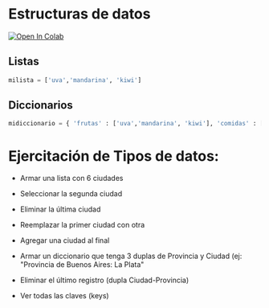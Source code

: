 # Estructuras de datos

[![Open In Colab](https://colab.research.google.com/assets/colab-badge.svg)](https://drive.google.com/file/d/1PfpljcOVYRQDEZBxM-Hgyj98BU-65MXB/view?usp=sharing)

## Listas

```python
milista = ['uva','mandarina', 'kiwi']
```
## Diccionarios

```python
midiccionario = { 'frutas' : ['uva','mandarina', 'kiwi'], 'comidas' : ['milanesa','pizza','asado'] } 
```



# Ejercitación de Tipos de datos:

- Armar una lista con 6 ciudades

- Seleccionar la segunda ciudad

- Eliminar la última ciudad

- Reemplazar la primer ciudad con otra

- Agregar una ciudad al final

- Armar un diccionario que tenga 3 duplas de Provincia y Ciudad (ej: "Provincia de Buenos Aires: La Plata"

- Eliminar el último registro (dupla Ciudad-Provincia)

- Ver todas las claves (keys)
